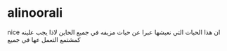 # alinoorali
nice
ان هذا الحيات التي نعيشها عبرا عن حيات مزيفه في جميع الحاين لاذا يجب علينه كمشتمع التعمل عها في جميع
